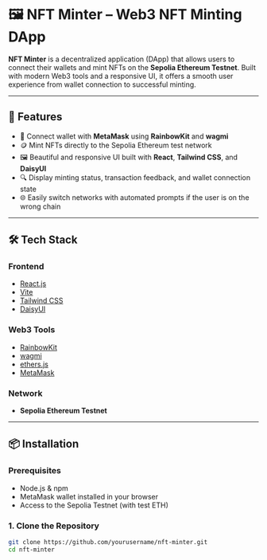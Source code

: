 # 🖼️ NFT Minter – Web3 NFT Minting DApp

**NFT Minter** is a decentralized application (DApp) that allows users to connect their wallets and mint NFTs on the **Sepolia Ethereum Testnet**. Built with modern Web3 tools and a responsive UI, it offers a smooth user experience from wallet connection to successful minting.

---

## 🚀 Features

- 🔐 Connect wallet with **MetaMask** using **RainbowKit** and **wagmi**
- 🪙 Mint NFTs directly to the Sepolia Ethereum test network
- 🖼️ Beautiful and responsive UI built with **React**, **Tailwind CSS**, and **DaisyUI**
- 🔍 Display minting status, transaction feedback, and wallet connection state
- 🌐 Easily switch networks with automated prompts if the user is on the wrong chain

---

## 🛠️ Tech Stack

### Frontend
- [React.js](https://reactjs.org/)
- [Vite](https://vitejs.dev/)
- [Tailwind CSS](https://tailwindcss.com/)
- [DaisyUI](https://daisyui.com/)

### Web3 Tools
- [RainbowKit](https://www.rainbowkit.com/)
- [wagmi](https://wagmi.sh/)
- [ethers.js](https://docs.ethers.org/)
- [MetaMask](https://metamask.io/)

### Network
- **Sepolia Ethereum Testnet**

---

## 📦 Installation

### Prerequisites
- Node.js & npm
- MetaMask wallet installed in your browser
- Access to the Sepolia Testnet (with test ETH)

### 1. Clone the Repository

```bash
git clone https://github.com/yourusername/nft-minter.git
cd nft-minter

